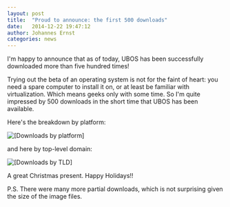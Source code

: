```yaml
---
layout: post
title:  "Proud to announce: the first 500 downloads"
date:   2014-12-22 19:47:12
author: Johannes Ernst
categories: news
---
```


I'm happy to announce that as of today, UBOS has been successfully downloaded more than five hundred times!

Trying out the beta of an operating system is not for the faint of heart: you need a spare
computer to install it on, or at least be familiar with virtualization. Which means geeks
only with some time. So I'm quite impressed by 500 downloads in the short time that UBOS
has been available.

Here's the breakdown by platform:

<img src="/images/2014-12-22/downloads-by-platform.png" alt="[Downloads by platform]" style="align: center">

and here by top-level domain:

<img src="/images/2014-12-22/downloads-by-tld.png" alt="[Downloads by TLD]" style="align: center">

A great Christmas present. Happy Holidays!!

P.S. There were many more partial downloads, which is not surprising given the size of the
image files.
